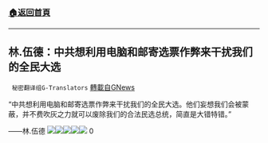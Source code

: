 ###  [:house:返回首頁](https://github.com/ourhimalayas/txt)
---

## 林.伍德：中共想利用电脑和邮寄选票作弊来干扰我们的全民大选
` 秘密翻译组G-Translators` [轉載自GNews](https://gnews.org/zh-hans/557222/)

“中共想利用电脑和邮寄选票作弊来干扰我们的全民大选。他们妄想我们会被蒙蔽，并不费吹灰之力就可以废除我们的合法民选总统，简直是大错特错。”

——林.伍德
![]()![](https://gnews-media-offload.s3.amazonaws.com/wp-content/uploads/2020/11/14000819/1-67.png)![]()![](https://gnews-media-offload.s3.amazonaws.com/wp-content/uploads/2020/11/14000942/2-114.png)![]()![](https://gnews-media-offload.s3.amazonaws.com/wp-content/uploads/2020/11/14000907/3-72.png)![]()![](https://gnews-media-offload.s3.amazonaws.com/wp-content/uploads/2020/11/14000838/4-42.png)![]()![](https://gnews-media-offload.s3.amazonaws.com/wp-content/uploads/2020/11/14000859/5-38.png)
0
